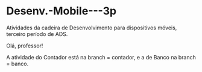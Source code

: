 # Desenv.-Mobile---3p
Atividades da cadeira de Desenvolvimento para dispositivos móveis, terceiro período de ADS.

Olá, professor! 

A atividade do Contador está na branch = contador, e a de Banco na branch = banco.
